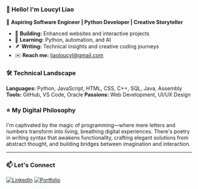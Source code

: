 ### 👋 Hello! I'm Loucyl Liao

👾 **Aspiring Software Engineer | Python Developer | Creative Storyteller**

- 🔭 **Building:** Enhanced websites and interactive projects
- 🌱 **Learning:** Python, automation, and AI
- 🪶 **Writing:** Technical insights and creative coding journeys
- ✉️ **Reach me:** liaoloucyl@gmail.com

### 🛠️ Technical Landscape
**Languages:** Python, JavaScript, HTML, CSS, C++, SQL, Java, Assembly
**Tools:** GitHub, VS Code, Oracle
**Passions:** Web Development, UI/UX Design

### ⭐️ My Digital Philosophy
I'm captivated by the magic of programming—where mere letters and numbers transform into living, breathing digital experiences. There's poetry in writing syntax that awakens functionality, crafting elegant solutions from abstract thought, and building bridges between imagination and interaction.

---

### 📫 Let's Connect
[![LinkedIn](https://freelogopng.com/images/all_img/1656958733linkedin-logo-png.png)](https://linkedin.com/in/loucylliao)
[![Portfolio](https://github.com/loucylliao/loucyl/blob/main/icon/shooting-star.png?raw=true)](https://loucylliao.github.io/loucyl/)
